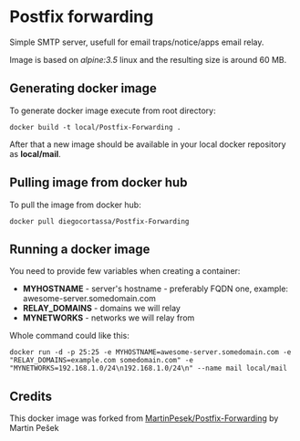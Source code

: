 # Postfix forwarding

Simple SMTP server, usefull for email traps/notice/apps email relay.

Image is based on *alpine:3.5* linux and the resulting size is around 60 MB.

## Generating docker image

To generate docker image execute from root directory:
```
docker build -t local/Postfix-Forwarding .
```

After that a new image should be available in your local docker repository as **local/mail**.

## Pulling image from docker hub
To pull the image from docker hub:

```
docker pull diegocortassa/Postfix-Forwarding
```

## Running a docker image

You need to provide few variables when creating a container:
* **MYHOSTNAME** - server's hostname - preferably FQDN one, example: awesome-server.somedomain.com
* **RELAY_DOMAINS** - domains we will relay
* **MYNETWORKS** - networks we will relay from

Whole command could like this:
```
docker run -d -p 25:25 -e MYHOSTNAME=awesome-server.somedomain.com -e "RELAY_DOMAINS=example.com somedomain.com" -e "MYNETWORKS=192.168.1.0/24\n192.168.1.0/24\n" --name mail local/mail
```

## Credits
This docker image was forked from  [MartinPesek/Postfix-Forwarding](https://github.com/MartinPesek/Postfix-Forwarding) by Martin Pešek